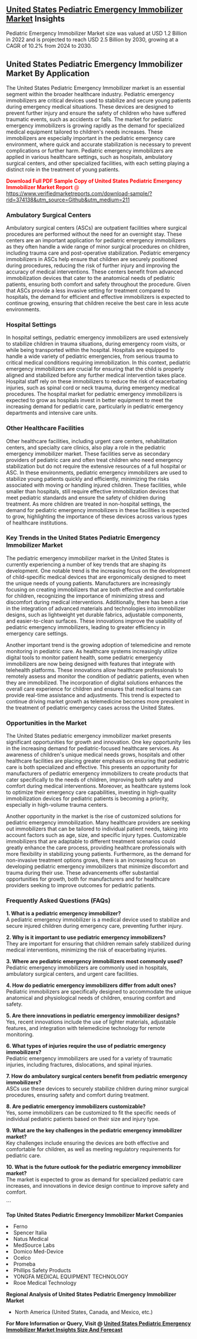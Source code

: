 <h2><a href="https://www.verifiedmarketreports.com/download-sample/?rid=374138&amp;utm_source=Github&amp;utm_medium=211" target="_blank">United States Pediatric Emergency Immobilizer Market</a> Insights</h2><p>Pediatric Emergency Immobilizer Market size was valued at USD 1.2 Billion in 2022 and is projected to reach USD 2.5 Billion by 2030, growing at a CAGR of 10.2% from 2024 to 2030.</p><p><h2>United States Pediatric Emergency Immobilizer Market By Application</h2><p>The United States Pediatric Emergency Immobilizer market is an essential segment within the broader healthcare industry. Pediatric emergency immobilizers are critical devices used to stabilize and secure young patients during emergency medical situations. These devices are designed to prevent further injury and ensure the safety of children who have suffered traumatic events, such as accidents or falls. The market for pediatric emergency immobilizers is growing rapidly as the demand for specialized medical equipment tailored to children's needs increases. These immobilizers are especially important in the pediatric emergency care environment, where quick and accurate stabilization is necessary to prevent complications or further harm. Pediatric emergency immobilizers are applied in various healthcare settings, such as hospitals, ambulatory surgical centers, and other specialized facilities, with each setting playing a distinct role in the treatment of young patients.<p><span class=""><span style="color: #ff0000;"><strong>Download Full PDF Sample Copy of United States Pediatric Emergency Immobilizer Market Report</strong> @ </span><a href="https://www.verifiedmarketreports.com/download-sample/?rid=374138&amp;utm_source=Github&amp;utm_medium=211" target="_blank">https://www.verifiedmarketreports.com/download-sample/?rid=374138&amp;utm_source=Github&amp;utm_medium=211</a></span></p><h3>Ambulatory Surgical Centers</h3><p>Ambulatory surgical centers (ASCs) are outpatient facilities where surgical procedures are performed without the need for an overnight stay. These centers are an important application for pediatric emergency immobilizers as they often handle a wide range of minor surgical procedures on children, including trauma care and post-operative stabilization. Pediatric emergency immobilizers in ASCs help ensure that children are securely positioned during procedures, reducing the risk of further injury and improving the accuracy of medical interventions. These centers benefit from advanced immobilization devices that cater to the anatomical needs of pediatric patients, ensuring both comfort and safety throughout the procedure. Given that ASCs provide a less invasive setting for treatment compared to hospitals, the demand for efficient and effective immobilizers is expected to continue growing, ensuring that children receive the best care in less acute environments.<h3>Hospital Settings</h3><p>In hospital settings, pediatric emergency immobilizers are used extensively to stabilize children in trauma situations, during emergency room visits, or while being transported within the hospital. Hospitals are equipped to handle a wide variety of pediatric emergencies, from serious trauma to critical medical conditions requiring immobilization. In this context, pediatric emergency immobilizers are crucial for ensuring that the child is properly aligned and stabilized before any further medical intervention takes place. Hospital staff rely on these immobilizers to reduce the risk of exacerbating injuries, such as spinal cord or neck trauma, during emergency medical procedures. The hospital market for pediatric emergency immobilizers is expected to grow as hospitals invest in better equipment to meet the increasing demand for pediatric care, particularly in pediatric emergency departments and intensive care units.<h3>Other Healthcare Facilities</h3><p>Other healthcare facilities, including urgent care centers, rehabilitation centers, and specialty care clinics, also play a role in the pediatric emergency immobilizer market. These facilities serve as secondary providers of pediatric care and often treat children who need emergency stabilization but do not require the extensive resources of a full hospital or ASC. In these environments, pediatric emergency immobilizers are used to stabilize young patients quickly and efficiently, minimizing the risks associated with moving or handling injured children. These facilities, while smaller than hospitals, still require effective immobilization devices that meet pediatric standards and ensure the safety of children during treatment. As more children are treated in non-hospital settings, the demand for pediatric emergency immobilizers in these facilities is expected to grow, highlighting the importance of these devices across various types of healthcare institutions.<h3>Key Trends in the United States Pediatric Emergency Immobilizer Market</h3><p>The pediatric emergency immobilizer market in the United States is currently experiencing a number of key trends that are shaping its development. One notable trend is the increasing focus on the development of child-specific medical devices that are ergonomically designed to meet the unique needs of young patients. Manufacturers are increasingly focusing on creating immobilizers that are both effective and comfortable for children, recognizing the importance of minimizing stress and discomfort during medical interventions. Additionally, there has been a rise in the integration of advanced materials and technologies into immobilizer designs, such as lightweight yet durable fabrics, adjustable components, and easier-to-clean surfaces. These innovations improve the usability of pediatric emergency immobilizers, leading to greater efficiency in emergency care settings.<p>Another important trend is the growing adoption of telemedicine and remote monitoring in pediatric care. As healthcare systems increasingly utilize digital tools to monitor patient health, some pediatric emergency immobilizers are now being designed with features that integrate with telehealth platforms. These innovations allow healthcare professionals to remotely assess and monitor the condition of pediatric patients, even when they are immobilized. The incorporation of digital solutions enhances the overall care experience for children and ensures that medical teams can provide real-time assistance and adjustments. This trend is expected to continue driving market growth as telemedicine becomes more prevalent in the treatment of pediatric emergency cases across the United States.<h3>Opportunities in the Market</h3><p>The United States pediatric emergency immobilizer market presents significant opportunities for growth and innovation. One key opportunity lies in the increasing demand for pediatric-focused healthcare services. As awareness of children's unique medical needs grows, hospitals and other healthcare facilities are placing greater emphasis on ensuring that pediatric care is both specialized and effective. This presents an opportunity for manufacturers of pediatric emergency immobilizers to create products that cater specifically to the needs of children, improving both safety and comfort during medical interventions. Moreover, as healthcare systems look to optimize their emergency care capabilities, investing in high-quality immobilization devices for pediatric patients is becoming a priority, especially in high-volume trauma centers.<p>Another opportunity in the market is the rise of customized solutions for pediatric emergency immobilization. Many healthcare providers are seeking out immobilizers that can be tailored to individual patient needs, taking into account factors such as age, size, and specific injury types. Customizable immobilizers that are adaptable to different treatment scenarios could greatly enhance the care process, providing healthcare professionals with more flexibility in stabilizing young patients. Furthermore, as the demand for non-invasive treatment options grows, there is an increasing focus on developing pediatric emergency immobilizers that minimize discomfort and trauma during their use. These advancements offer substantial opportunities for growth, both for manufacturers and for healthcare providers seeking to improve outcomes for pediatric patients.<h3>Frequently Asked Questions (FAQs)</h3><p><strong>1. What is a pediatric emergency immobilizer?</strong><br>A pediatric emergency immobilizer is a medical device used to stabilize and secure injured children during emergency care, preventing further injury.</p><p><strong>2. Why is it important to use pediatric emergency immobilizers?</strong><br>They are important for ensuring that children remain safely stabilized during medical interventions, minimizing the risk of exacerbating injuries.</p><p><strong>3. Where are pediatric emergency immobilizers most commonly used?</strong><br>Pediatric emergency immobilizers are commonly used in hospitals, ambulatory surgical centers, and urgent care facilities.</p><p><strong>4. How do pediatric emergency immobilizers differ from adult ones?</strong><br>Pediatric immobilizers are specifically designed to accommodate the unique anatomical and physiological needs of children, ensuring comfort and safety.</p><p><strong>5. Are there innovations in pediatric emergency immobilizer designs?</strong><br>Yes, recent innovations include the use of lighter materials, adjustable features, and integration with telemedicine technology for remote monitoring.</p><p><strong>6. What types of injuries require the use of pediatric emergency immobilizers?</strong><br>Pediatric emergency immobilizers are used for a variety of traumatic injuries, including fractures, dislocations, and spinal injuries.</p><p><strong>7. How do ambulatory surgical centers benefit from pediatric emergency immobilizers?</strong><br>ASCs use these devices to securely stabilize children during minor surgical procedures, ensuring safety and comfort during treatment.</p><p><strong>8. Are pediatric emergency immobilizers customizable?</strong><br>Yes, some immobilizers can be customized to fit the specific needs of individual pediatric patients based on their size and injury type.</p><p><strong>9. What are the key challenges in the pediatric emergency immobilizer market?</strong><br>Key challenges include ensuring the devices are both effective and comfortable for children, as well as meeting regulatory requirements for pediatric care.</p><p><strong>10. What is the future outlook for the pediatric emergency immobilizer market?</strong><br>The market is expected to grow as demand for specialized pediatric care increases, and innovations in device design continue to improve safety and comfort.</p>```</p><p><strong>Top United States Pediatric Emergency Immobilizer Market Companies</strong></p><div data-test-id=""><p><li>Ferno</li><li> Spencer Italia</li><li> Natus Medical</li><li> MedSource Labs</li><li> Domico Med-Device</li><li> Ocelco</li><li> Promeba</li><li> Phillips Safety Products</li><li> YONGFA MEDICAL EQUIPMENT TECHNOLOGY</li><li> Rooe Medical Technology</li></p><div><strong>Regional Analysis of&nbsp;United States Pediatric Emergency Immobilizer Market</strong></div><ul><li dir="ltr"><p dir="ltr">North America&nbsp;(United States, Canada, and Mexico, etc.)</p></li></ul><p><strong>For More Information or Query, Visit @&nbsp;</strong><strong><a href="https://www.verifiedmarketreports.com/product/pediatric-emergency-immobilizer-market/?utm_source=Github&amp;utm_medium=211" target="_blank">United States Pediatric Emergency Immobilizer Market Insights Size And Forecast</a></strong></p></div>
